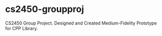 # cs2450-groupproj
CS2450 Group Project. Designed and Created Medium-Fidelity Prototype for CPP Library.

